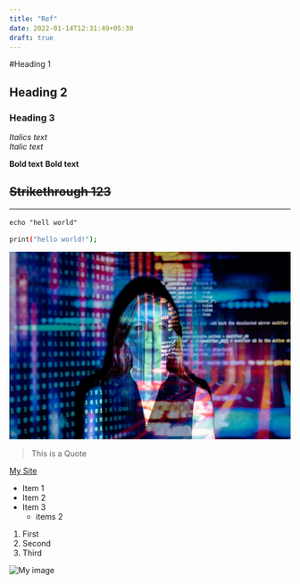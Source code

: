 ```yaml
---
title: "Ref"
date: 2022-01-14T12:31:49+05:30
draft: true
---
```

#Heading 1
## Heading 2
### Heading 3


*Italics text*   
_Italic text_

**Bold text**
__Bold text__

~~Strikethrough 123~~
---
___
`echo "hell world"`

```bash
print("hello world!");

```
![](../../static/images/f6acb3c6.png)

>This is a Quote

[My Site](http://avinashdharan.com) 

* Item 1
* Item 2
* Item 3    
    * items 2
1. First
1. Second
1. Third

![My image](https://www.pexels.com/photo/black-flat-screen-computer-monitor-1714208/)

    
    
